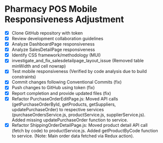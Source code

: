# Pharmacy POS Mobile Responsiveness Adjustment

- [x] Clone GitHub repository with token
- [x] Review development collaboration guidelines
- [x] Analyze DashboardPage responsiveness
- [x] Analyze SalesDetailPage responsiveness
- [x] Identify CSS framework/methodology (MUI)
- [x] investigate_and_fix_salesdetailpage_layout_issue (Removed table minWidth and cell nowrap)
- [x] Test mobile responsiveness (Verified by code analysis due to build constraints)
- [x] Commit changes following Conventional Commits (fix)
- [x] Push changes to GitHub using token (fix)
- [x] Report completion and provide updated files (fix)
- [x] Refactor PurchaseOrderEditPage.js: Moved API calls (getPurchaseOrderById, getProducts, getSuppliers, updatePurchaseOrder) to respective services (purchaseOrdersService.js, productService.js, supplierService.js). Added missing updatePurchaseOrder function to service.
- [x] Refactor ShippingOrderDetailPage.js: Moved product detail API call (fetch by code) to productService.js. Added getProductByCode function to service. (Note: Main order data fetched via Redux action).
